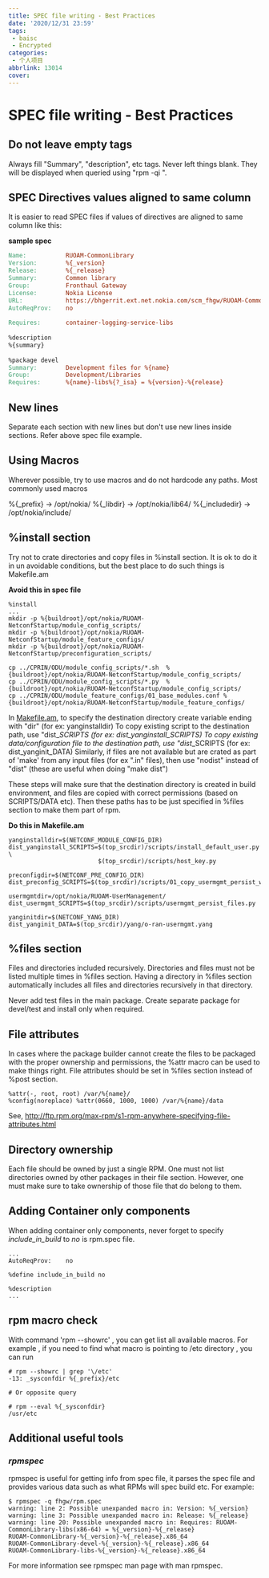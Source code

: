 ```yaml
---
title: SPEC file writing - Best Practices
date: '2020/12/31 23:59'
tags:
 - baisc
 - Encrypted
categories:
 - 个人项目
abbrlink: 13014
cover: 
---
```



# SPEC file writing - Best Practices

## Do not leave empty tags

Always fill "Summary", "description", etc tags. Never left things blank.
They will be displayed when queried using "rpm -qi <rpm>". 

## SPEC Directives values aligned to same column

It is easier to read SPEC files if values of directives are aligned to same column like this:

**sample spec**

```makefile
Name:           RUOAM-CommonLibrary
Version:        %{_version}
Release:        %{_release}
Summary:        Common library
Group:          Fronthaul Gateway
License:        Nokia License
URL:            https://bhgerrit.ext.net.nokia.com/scm_fhgw/RUOAM-CommonLibrary
AutoReqProv:    no
 
Requires:       container-logging-service-libs
 
%description
%{summary}
 
%package devel
Summary:        Development files for %{name}
Group:          Development/Libraries
Requires:       %{name}-libs%{?_isa} = %{version}-%{release}
```

## New lines

Separate each section with new lines but don't use new lines inside sections. Refer above spec file example.

## Using Macros

Wherever possible, try to use macros and do not hardcode any paths. 
Most commonly used macros

%{_prefix}    → /opt/nokia/
%{_libdir}     → /opt/nokia/lib64/
%{_includedir} → /opt/nokia/include/

## %install section

Try not to crate directories and copy files in %install section. It is ok to do it in un avoidable conditions, but the best place to do such things is Makefile.am

**Avoid this in spec file**

```
%install
...
mkdir -p %{buildroot}/opt/nokia/RUOAM-NetconfStartup/module_config_scripts/
mkdir -p %{buildroot}/opt/nokia/RUOAM-NetconfStartup/module_feature_configs/
mkdir -p %{buildroot}/opt/nokia/RUOAM-NetconfStartup/preconfiguration_scripts/
 
cp ../CPRIN/ODU/module_config_scripts/*.sh  %{buildroot}/opt/nokia/RUOAM-NetconfStartup/module_config_scripts/
cp ../CPRIN/ODU/module_config_scripts/*.py  %{buildroot}/opt/nokia/RUOAM-NetconfStartup/module_config_scripts/
cp ../CPRIN/ODU/module_feature_configs/01_base_modules.conf %{buildroot}/opt/nokia/RUOAM-NetconfStartup/module_feature_configs/
```



In [Makefile.am](http://makefile.am/), to specify the destination directory create variable ending with "dir" (for ex: yanginstalldir)
To copy existing script to the destination path, use "dist_<dir-variable-name>_SCRIPTS (for ex: dist_yanginstall_SCRIPTS)
To copy existing data/configuration file to the destination path, use "dist_<dir-variable-name>_SCRIPTS (for ex: dist_yanginit_DATA)
Similarly, if files are not available but are crated as part of 'make' from any input files (for ex ".in" files), then use "nodist" instead of "dist" (these are useful when doing "make dist")

These steps will make sure that the destination directory is created in build environment, and files are copied with correct permissions (based on SCRIPTS/DATA etc).
Then these paths has to be just specified in %files section to make them part of rpm.

**Do this in Makefile.am**

```
yanginstalldir=$(NETCONF_MODULE_CONFIG_DIR)
dist_yanginstall_SCRIPTS=$(top_srcdir)/scripts/install_default_user.py \
                         $(top_srcdir)/scripts/host_key.py
 
preconfigdir=$(NETCONF_PRE_CONFIG_DIR)
dist_preconfig_SCRIPTS=$(top_srcdir)/scripts/01_copy_usermgmt_persist_wrapper.py
 
usermgmtdir=/opt/nokia/RUOAM-UserManagement/
dist_usermgmt_SCRIPTS=$(top_srcdir)/scripts/usermgmt_persist_files.py
 
yanginitdir=$(NETCONF_YANG_DIR)
dist_yanginit_DATA=$(top_srcdir)/yang/o-ran-usermgmt.yang
```

## %files section

Files and directories included recursively.
Directories and files must not be listed multiple times in %files section. Having a directory in %files section automatically includes all files and directories recursively in that directory.

Never add test files in the main package. Create separate package for devel/test and install only when required.

## File attributes

In cases where the package builder cannot create the files to be packaged with the proper ownership and permissions, the %attr macro can be used to make things right.
File attributes should be set in %files section instead of %post section.

```
%attr(-, root, root) /var/%{name}/
%config(noreplace) %attr(0660, 1000, 1000) /var/%{name}/data
```

See, http://ftp.rpm.org/max-rpm/s1-rpm-anywhere-specifying-file-attributes.html

## Directory ownership

Each file should be owned by just a single RPM. One must not list directories owned by other packages in their file section. However, one must make sure to take ownership of those file that do belong to them.

## Adding Container only components

When adding container only components, never forget to specify *include_in_build* to *no* is rpm.spec file.

```
...
AutoReqProv:    no
 
%define include_in_build no
 
%description
...
```

## rpm macro check

With command 'rpm --showrc' , you can get list all available macros. For example , if you need to find what macro is pointing to /etc directory , you can run

```
# rpm --showrc | grep '\/etc'
-13: _sysconfdir %{_prefix}/etc
 
# Or opposite query
 
# rpm --eval %{_sysconfdir}
/usr/etc
```

## Additional useful tools

### *rpmspec*

rpmspec is useful for getting info from spec file, it parses the spec file and provides various data such as what RPMs will spec build etc. For example:

```
$ rpmspec -q fhgw/rpm.spec
warning: line 2: Possible unexpanded macro in: Version: %{_version}
warning: line 3: Possible unexpanded macro in: Release: %{_release}
warning: line 20: Possible unexpanded macro in: Requires: RUOAM-CommonLibrary-libs(x86-64) = %{_version}-%{_release}
RUOAM-CommonLibrary-%{_version}-%{_release}.x86_64
RUOAM-CommonLibrary-devel-%{_version}-%{_release}.x86_64
RUOAM-CommonLibrary-libs-%{_version}-%{_release}.x86_64
```

For more information see rpmspec man page with man rpmspec.